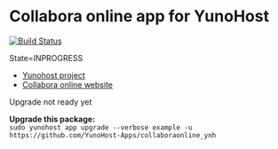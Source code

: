# Collabora online app for YunoHost
[![Build Status](https://ci-apps-dev.yunohost.org/jenkins/job/collaboraonline_ynh%20(Rafi59)/7/badge/icon)](https://ci-apps-dev.yunohost.org/jenkins/job/collaboraonline_ynh%20(Rafi59)/7/)

State=INPROGRESS

- [Yunohost project](https://yunohost.org)
- [Collabora online website](https://www.collaboraoffice.com)

Upgrade not ready yet


**Upgrade this package:**  
`sudo yunohost app upgrade --verbose example -u https://github.com/YunoHost-Apps/collaboraonline_ynh`


